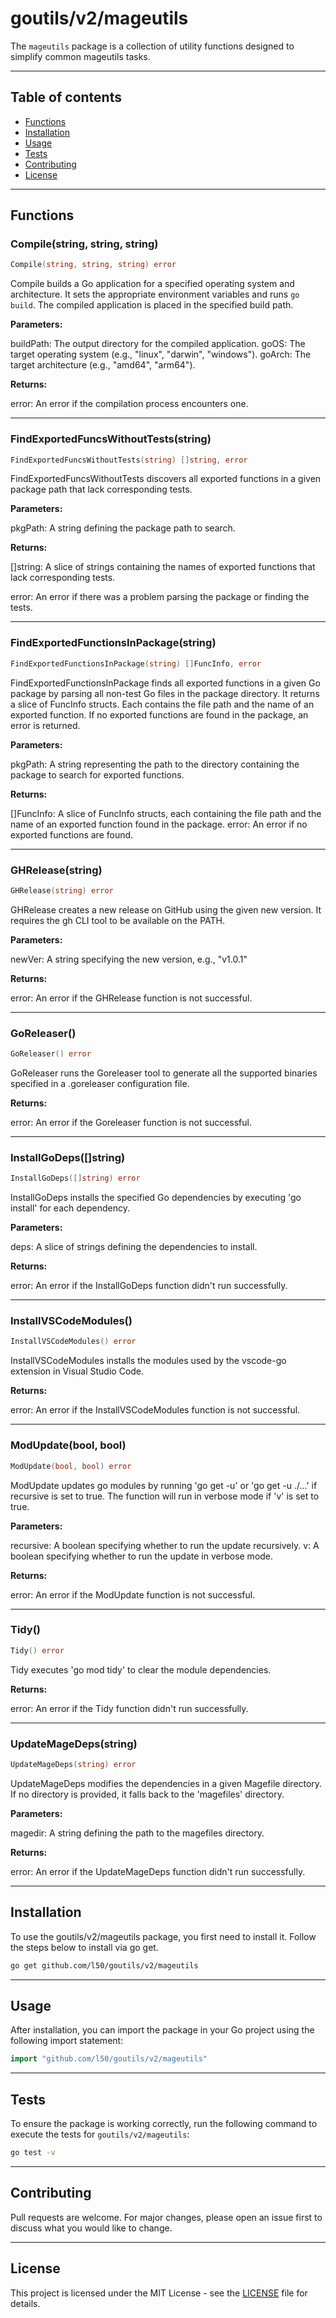 # goutils/v2/mageutils

The `mageutils` package is a collection of utility functions
designed to simplify common mageutils tasks.

---

## Table of contents

- [Functions](#functions)
- [Installation](#installation)
- [Usage](#usage)
- [Tests](#tests)
- [Contributing](#contributing)
- [License](#license)

---

## Functions

### Compile(string, string, string)

```go
Compile(string, string, string) error
```

Compile builds a Go application for a specified operating system and
architecture. It sets the appropriate environment variables and runs `go
build`. The compiled application is placed in the specified build path.

**Parameters:**

buildPath: The output directory for the compiled application.
goOS: The target operating system (e.g., "linux", "darwin", "windows").
goArch: The target architecture (e.g., "amd64", "arm64").

**Returns:**

error: An error if the compilation process encounters one.

---

### FindExportedFuncsWithoutTests(string)

```go
FindExportedFuncsWithoutTests(string) []string, error
```

FindExportedFuncsWithoutTests discovers all exported functions in a given
package path that lack corresponding tests.

**Parameters:**

pkgPath: A string defining the package path to search.

**Returns:**

[]string: A slice of strings containing the names of exported functions that
lack corresponding tests.

error: An error if there was a problem parsing the package or finding the tests.

---

### FindExportedFunctionsInPackage(string)

```go
FindExportedFunctionsInPackage(string) []FuncInfo, error
```

FindExportedFunctionsInPackage finds all exported functions in a given Go
package by parsing all non-test Go files in the package directory. It returns
a slice of FuncInfo structs. Each contains the file path and the name of an
exported function. If no exported functions are found in the package, an
error is returned.

**Parameters:**

pkgPath: A string representing the path to the directory containing the package
to search for exported functions.

**Returns:**

[]FuncInfo: A slice of FuncInfo structs, each containing the file path and the
name of an exported function found in the package.
error: An error if no exported functions are found.

---

### GHRelease(string)

```go
GHRelease(string) error
```

GHRelease creates a new release on GitHub using the given new version.
It requires the gh CLI tool to be available on the PATH.

**Parameters:**

newVer: A string specifying the new version, e.g., "v1.0.1"

**Returns:**

error: An error if the GHRelease function is not successful.

---

### GoReleaser()

```go
GoReleaser() error
```

GoReleaser runs the Goreleaser tool to generate all the supported binaries
specified in a .goreleaser configuration file.

**Returns:**

error: An error if the Goreleaser function is not successful.

---

### InstallGoDeps([]string)

```go
InstallGoDeps([]string) error
```

InstallGoDeps installs the specified Go dependencies by executing 'go install'
for each dependency.

**Parameters:**

deps: A slice of strings defining the dependencies to install.

**Returns:**

error: An error if the InstallGoDeps function didn't run successfully.

---

### InstallVSCodeModules()

```go
InstallVSCodeModules() error
```

InstallVSCodeModules installs the modules used by the vscode-go extension in
Visual Studio Code.

**Returns:**

error: An error if the InstallVSCodeModules function is not successful.

---

### ModUpdate(bool, bool)

```go
ModUpdate(bool, bool) error
```

ModUpdate updates go modules by running 'go get -u' or 'go get -u ./...' if
recursive is set to true. The function will run in verbose mode if 'v' is
set to true.

**Parameters:**

recursive: A boolean specifying whether to run the update recursively.
v: A boolean specifying whether to run the update in verbose mode.

**Returns:**

error: An error if the ModUpdate function is not successful.

---

### Tidy()

```go
Tidy() error
```

Tidy executes 'go mod tidy' to clear the module dependencies.

**Returns:**

error: An error if the Tidy function didn't run successfully.

---

### UpdateMageDeps(string)

```go
UpdateMageDeps(string) error
```

UpdateMageDeps modifies the dependencies in a given Magefile directory.
If no directory is provided, it falls back to the 'magefiles' directory.

**Parameters:**

magedir: A string defining the path to the magefiles directory.

**Returns:**

error: An error if the UpdateMageDeps function didn't run successfully.

---

## Installation

To use the goutils/v2/mageutils package, you first need to install it.
Follow the steps below to install via go get.

```bash
go get github.com/l50/goutils/v2/mageutils
```

---

## Usage

After installation, you can import the package in your Go project
using the following import statement:

```go
import "github.com/l50/goutils/v2/mageutils"
```

---

## Tests

To ensure the package is working correctly, run the following
command to execute the tests for `goutils/v2/mageutils`:

```bash
go test -v
```

---

## Contributing

Pull requests are welcome. For major changes,
please open an issue first to discuss what
you would like to change.

---

## License

This project is licensed under the MIT
License - see the [LICENSE](../LICENSE)
file for details.
